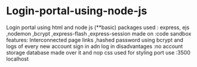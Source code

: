 # Login-portal-using-node-js
Login portal using html and node js (**basic)
packages used : express, ejs ,nodemon ,bcrypt ,express-flash ,express-session
made on :code sandbox
features: Interconnected page links ,hashed password using bcrypt and logs of every new account sign in adn log in 
disadvantages :no account storage database made over it and nop css used for styling
port use :3500 localhost
